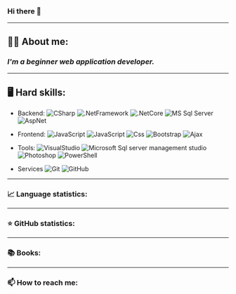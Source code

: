 ### Hi there 👋
---

## 🚶🏻 About me:

### _I'm a beginner web application developer._

---

## 🖥 Hard skills:
- Backend:
 ![CSharp](https://img.shields.io/badge/-CSharp-282828?style=for-the-badge&logo=C-Sharp&logoColor=8b00ff) ![.NetFramework](https://img.shields.io/badge/-.Net_framework-282828?style=for-the-badge&logo=.net) ![.NetCore](https://img.shields.io/badge/-.Net_Core-282828?style=for-the-badge&logo=.net) ![MS Sql Server](https://img.shields.io/badge/-Ms_Sql_Server-282828?style=for-the-badge&logo=Microsoft-sql-server) ![AspNet](https://img.shields.io/badge/-Asp.Net_(core)-282828?style=for-the-badge)

- Frontend:
 ![JavaScript](https://img.shields.io/badge/-Javascript-282828?style=for-the-badge&logo=javascript) ![JavaScript](https://img.shields.io/badge/-Html-282828?style=for-the-badge&logo=html5) ![Css](https://img.shields.io/badge/-Css-282828?style=for-the-badge&logo=css3&logoColor=blue) ![Bootstrap](https://img.shields.io/badge/-Bootstrap-282828?style=for-the-badge&logo=bootstrap&logoColor=7952b3) ![Ajax](https://img.shields.io/badge/-ajax-282828?style=for-the-badge&logo=ajax) 

- Tools:
 ![VisualStudio](https://img.shields.io/badge/-Bootstrap-282828?style=for-the-badge&logo=visual-studio&logoColor=8b00ff) ![Microsoft Sql server management studio](https://img.shields.io/badge/-MS_Sql_Server_Studio-282828?style=for-the-badge&logo=visual-studio&logoColor=8b00ff)  ![Photoshop](https://img.shields.io/badge/-Photoshop-282828?style=for-the-badge&logo=adobe-photoshop) ![PowerShell](https://img.shields.io/badge/-PowerShell-282828?style=for-the-badge&logo=PowerShell)
- Services
![Git](https://img.shields.io/badge/-Git-282828?style=for-the-badge&logo=Git) ![GitHub](https://img.shields.io/badge/-GitHub-282828?style=for-the-badge&logo=GitHub) 

---

### 📈 Language statistics:

---

### ⭐ GitHub statistics:

---

### 📚 Books:

---

### 📫 How to reach me:
 
